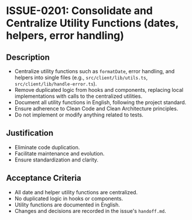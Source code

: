 # ISSUE-0201: Consolidate and Centralize Utility Functions (dates, helpers, error handling)

## Description

- Centralize utility functions such as `formatDate`, error handling, and helpers into single files (e.g., `src/client/lib/utils.ts`, `src/client/lib/handle-error.ts`).
- Remove duplicated logic from hooks and components, replacing local implementations with calls to the centralized utilities.
- Document all utility functions in English, following the project standard.
- Ensure adherence to Clean Code and Clean Architecture principles.
- Do not implement or modify anything related to tests.

## Justification

- Eliminate code duplication.
- Facilitate maintenance and evolution.
- Ensure standardization and clarity.

## Acceptance Criteria

- All date and helper utility functions are centralized.
- No duplicated logic in hooks or components.
- Utility functions are documented in English.
- Changes and decisions are recorded in the issue's `handoff.md`.